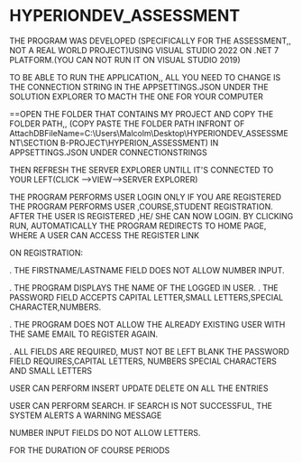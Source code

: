 # HYPERIONDEV_ASSESSMENT

THE PROGRAM WAS DEVELOPED (SPECIFICALLY FOR THE ASSESSMENT,, NOT A REAL WORLD PROJECT)USING VISUAL STUDIO 2022 ON .NET 7 
PLATFORM.(YOU CAN NOT RUN IT ON VISUAL STUDIO 2019)

TO BE ABLE TO RUN THE APPLICATION,, ALL YOU NEED TO CHANGE IS THE CONNECTION STRING IN THE APPSETTINGS.JSON UNDER THE 
SOLUTION EXPLORER TO MACTH THE ONE FOR YOUR COMPUTER

==OPEN THE FOLDER THAT CONTAINS MY PROJECT AND COPY THE FOLDER PATH,, 
(COPY PASTE THE FOLDER PATH INFRONT OF AttachDBFileName=C:\Users\Malcolm\Desktop\HYPERIONDEV_ASSESSMENT\SECTION B-PROJECT\HYPERION_ASSESSMENT) 
IN APPSETTINGS.JSON UNDER CONNECTIONSTRINGS

THEN REFRESH THE SERVER EXPLORER UNTILL IT'S CONNECTED TO YOUR LEFT(CLICK -->VIEW-->SERVER EXPLORER)

THE PROGRAM PERFORMS USER LOGIN ONLY IF YOU ARE REGISTERED
THE PROGRAM PERFORMS USER ,COURSE,STUDENT REGISTRATION.
AFTER THE USER IS REGISTERED ,HE/ SHE CAN NOW LOGIN.
BY CLICKING RUN, AUTOMATICALLY THE PROGRAM REDIRECTS TO HOME PAGE, WHERE A USER CAN ACCESS THE REGISTER LINK 
 
 ON REGISTRATION:
 
 .	THE FIRSTNAME/LASTNAME FIELD DOES NOT ALLOW NUMBER INPUT.
  
 .	THE PROGRAM DISPLAYS THE NAME OF THE LOGGED IN USER.
 .	THE PASSWORD FIELD ACCEPTS CAPITAL LETTER,SMALL LETTERS,SPECIAL CHARACTER,NUMBERS.
 
 .	THE PROGRAM DOES NOT ALLOW THE ALREADY EXISTING USER WITH THE SAME EMAIL TO REGISTER AGAIN.
 
 .	ALL FIELDS ARE REQUIRED, MUST NOT BE LEFT BLANK
 	THE PASSWORD  FIELD REQUIRES,CAPITAL LETTERS, NUMBERS SPECIAL CHARACTERS AND SMALL LETTERS

USER CAN PERFORM INSERT UPDATE DELETE ON ALL THE ENTRIES

USER CAN PERFORM SEARCH.
IF SEARCH IS NOT SUCCESSFUL, THE SYSTEM ALERTS A WARNING MESSAGE

NUMBER INPUT FIELDS DO NOT ALLOW LETTERS.

FOR THE DURATION OF COURSE PERIODS
